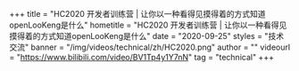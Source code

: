 +++
title = "HC2020 开发者训练营 | 让你以一种看得见摸得着的方式知道openLooKeng是什么"
hometitle = "HC2020 开发者训练营 | 让你以一种看得见摸得着的方式知道openLooKeng是什么"
date = "2020-09-25"
styles = "技术交流"
banner = "/img/videos/technical/zh/HC2020.png"
author = ""
videourl = "https://www.bilibili.com/video/BV1Tp4y1Y7nN"
tag = "technical"
+++